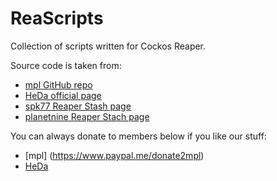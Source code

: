 # ReaScripts
Collection of scripts written for Cockos Reaper.

Source code is taken from:
- [mpl GitHub repo](https://github.com/MichaelPilyavskiy/ReaScripts)
- [HeDa official page](http://reaper.hector-corcin.com/)
- [spk77 Reaper Stash page](http://stash.reaper.fm/u/spk77)
- [planetnine Reaper Stach page](http://stash.reaper.fm/u/planetnine)


You can always donate to members below if you like our stuff:
- [mpl] (https://www.paypal.me/donate2mpl)
- [HeDa](https://www.patreon.com/heda?ty=h)
